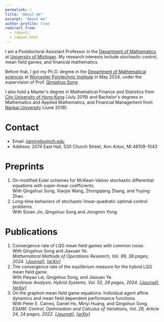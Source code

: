 ```yaml
---
permalink: /
title: "About me"
excerpt: "About me"
author_profile: true
redirect_from: 
  - /about/
  - /about.html
---
```


I am a Postdoctoral Assistant Professor in the [Department of Mathematics](https://lsa.umich.edu/math) at [University of Michigan](https://umich.edu). My research interests include stochastic control, mean field games, and financial mathematics.

Before that, I got my Ph.D. degree in the [Department of Mathematical sciences](https://www.wpi.edu/academics/departments/mathematical-sciences) at [Worcester Polytechnic Institute](https://www.wpi.edu) in May 2024, under the supervision of Prof. [Qingshuo Song](https://www.wpi.edu/people/faculty/qsong).

I also hold a Master's degree in Mathematical Finance and Statistics from [City University of Hong Kong](https://www.cityu.edu.hk/ma/) (July 2019) and Bachelor's degrees in Mathematics and Applied Mathematics, and Financial Management from [Nankai University](https://en.nankai.edu.cn) (June 2018).

Contact
======
- Email: jiaminj@umich.edu
- Address: 2074 East Hall, 530 Church Street, Ann Arbor, MI 48109-1043
<!--  [Curriculum Vitae](https://github.com/JiaminJIAN/JiaminJian.github.io/blob/master/assets/CV_Jiamin%20Jian.pdf) -->



Preprints
======
1. On modified Euler schemes for McKean-Valsov stochastic differential equations with super-linear coefficients.  
   With Qingshuo Song, Xiaojie Wang, Zhongqiang Zhang, and Yuying Zhao.  
1. Long-time behaviors of stochastic linear-quadratic optimal control problems.  
   With Sixian Jin, Qingshuo Song and Jiongmin Yong.

Publications
======
1. Convergence rate of LQG mean field games with common noise.  
   With Qingshuo Song and Jiaxuan Ye.   
   *Mathematical Methods of Operations Research, Vol. 99, 38 pages, 2024. [[Journal]](https://link.springer.com/article/10.1007/s00186-024-00863-2), [[arXiv]](https://arxiv.org/pdf/2307.00695)*
1. The convergence rate of the equilibrium measure for the hybrid LQG mean field game.  
   With Peiyao Lai, Qingshuo Song, and Jiaxuan Ye.  
   *Nonlinear Analysis: Hybrid Systems, Vol. 52, 28 pages, 2024. [[Journal]](https://www.sciencedirect.com/science/article/pii/S1751570X23001255?dgcid=coauthor), [[arXiv]](https://arxiv.org/pdf/2106.04762)*
1. On the graphon mean field game equations: Individual agent affine dynamics and mean field dependent performance functions.  
   With Peter E. Caines, Daniel Ho, Minyi Huang, and Qingshuo Song.  
   *ESAIM: Control, Optimisation and Calculus of Variations, Vol. 28, Article 24, 24 pages, 2022. [[Journal]](https://www.esaim-cocv.org/articles/cocv/abs/2022/01/cocv210017/cocv210017.html), [[arXiv]](https://arxiv.org/pdf/2009.12144)*







